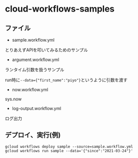 # cloud-workflows-samples


## ファイル
- sample.workflow.yml

とりあえずAPIを叩いてみるためのサンプル

- argument.workflow.yml

ランタイム引数を扱うサンプル

run時に`--data={"first_name":"piyo"}`というように引数を渡す

- now.workflow.yml

sys.now

- log-output.workflow.yml

ログ出力


## デプロイ、実行(例)

```
gcloud workflows deploy sample --source=sample.workflow.yml
gcloud workflows run sample --data='{"since":"2021-03-24"}'
```


